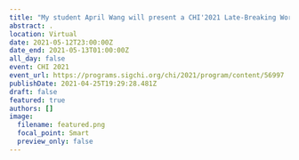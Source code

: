 ```yaml
---
title: "My student April Wang will present a CHI'2021 Late-Breaking Works paper \"What Makes a Well-Documented Notebook? A Case Study of Data Scientists' Documentation Practices in Kaggle\""
abstract: .
location: Virtual
date: 2021-05-12T23:00:00Z
date_end: 2021-05-13T01:00:00Z
all_day: false
event: CHI 2021
event_url: https://programs.sigchi.org/chi/2021/program/content/56997
publishDate: 2021-04-25T19:29:28.481Z
draft: false
featured: true
authors: []
image:
  filename: featured.png
  focal_point: Smart
  preview_only: false
---
```

